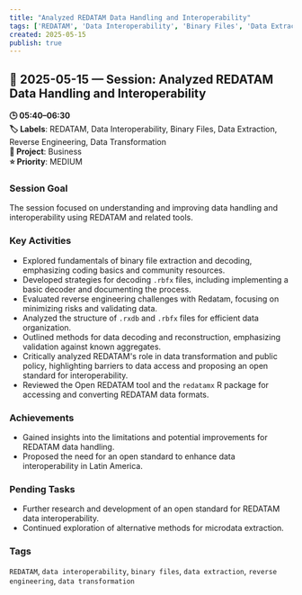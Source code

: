 ```yaml
---
title: "Analyzed REDATAM Data Handling and Interoperability"
tags: ['REDATAM', 'Data Interoperability', 'Binary Files', 'Data Extraction', 'Reverse Engineering', 'Data Transformation']
created: 2025-05-15
publish: true
---
```


## 📅 2025-05-15 — Session: Analyzed REDATAM Data Handling and Interoperability

**🕒 05:40–06:30**  
**🏷️ Labels**: REDATAM, Data Interoperability, Binary Files, Data Extraction, Reverse Engineering, Data Transformation  
**📂 Project**: Business  
**⭐ Priority**: MEDIUM  


### Session Goal
The session focused on understanding and improving data handling and interoperability using REDATAM and related tools.

### Key Activities
- Explored fundamentals of binary file extraction and decoding, emphasizing coding basics and community resources.
- Developed strategies for decoding `.rbfx` files, including implementing a basic decoder and documenting the process.
- Evaluated reverse engineering challenges with Redatam, focusing on minimizing risks and validating data.
- Analyzed the structure of `.rxdb` and `.rbfx` files for efficient data organization.
- Outlined methods for data decoding and reconstruction, emphasizing validation against known aggregates.
- Critically analyzed REDATAM's role in data transformation and public policy, highlighting barriers to data access and proposing an open standard for interoperability.
- Reviewed the Open REDATAM tool and the `redatamx` R package for accessing and converting REDATAM data formats.

### Achievements
- Gained insights into the limitations and potential improvements for REDATAM data handling.
- Proposed the need for an open standard to enhance data interoperability in Latin America.

### Pending Tasks
- Further research and development of an open standard for REDATAM data interoperability.
- Continued exploration of alternative methods for microdata extraction.

### Tags
`REDATAM`, `data interoperability`, `binary files`, `data extraction`, `reverse engineering`, `data transformation`
